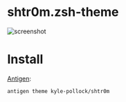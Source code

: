# shtr0m.zsh-theme

![screenshot](https://raw.github.com/shtr0m/shtr0m.zsh-theme/master/screen.png)

Install
=======

[Antigen](https://github.com/zsh-users/antigen):
```
antigen theme kyle-pollock/shtr0m
```
